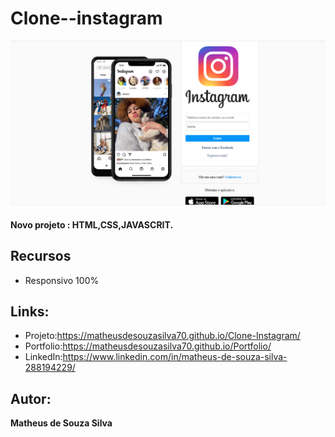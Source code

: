 # Clone--instagram
![README.md](https://github.com/MatheusdeSouzaSilva70/Clone-Instagram/blob/main/img/img%20do%20projeto.png)

#### Novo projeto : HTML,CSS,JAVASCRIT.

## Recursos
- Responsivo 100%

## Links:
- Projeto:https://matheusdesouzasilva70.github.io/Clone-Instagram/
- Portfolio:https://matheusdesouzasilva70.github.io/Portfolio/
- LinkedIn:https://www.linkedin.com/in/matheus-de-souza-silva-288194229/

## Autor:
**Matheus de Souza Silva**
